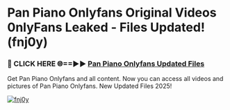 # Pan Piano Onlyfans Original Videos 0nlyFans Leaked - Files Updated! (fnj0y)

<h3>🔴 CLICK HERE 🌐==►► <a href="https://tinyurl.com/2jnfzry5" rel="nofollow">Pan Piano Onlyfans Updated Files</a></h3>

Get Pan Piano Onlyfans and all content. Now you can access all videos and pictures of Pan Piano Onlyfans. New Updated Files 2025!

[![fnj0y](https://i.imgur.com/GyGTBgg.gif)](https://tinyurl.com/2jnfzry5)
